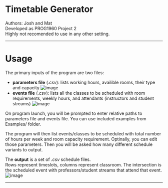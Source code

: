 # Timetable Generator
Authors: Josh and Mat<br>
Developed as PROG1960 Project 2<br>
Highly not recomended to use in any other setting.

---

# Usage
The primary inputs of the program are two files:
- **parameters file** (_.csv_): lists working hours, availible rooms, their type and capacity ![image](https://user-images.githubusercontent.com/81328778/229381020-ac0a34f7-7893-4b6f-9693-33c615954669.png)
- **events file** (_.csv_): lists all the classes to be scheduled with room requirements, weekly hours, and attendants (instructors and student streams) ![image](https://user-images.githubusercontent.com/81328778/229381044-7cc791b4-ab8e-4c6f-b84d-0679513fac92.png)


On program launch, you will be prompted to enter relative paths to parameters file and events file.
You can use included examples from Examples/ folder.

The program will then list events/classes to be scheduled with total number of hours per week and room capacity requirement.
Optinally, you can edit those parameters.
Then you will be asked how many different schedule variants to output.

The **output** is a set of _.csv_ schedule files. <br>
Rows represent timeslots, columns represent classroom.
The intersection is the scheduled event with professors/student streams that attend that event.
![image](https://user-images.githubusercontent.com/81328778/229380983-59f2d320-0da1-4cd3-ba38-2b49fd26bf71.png)

---


